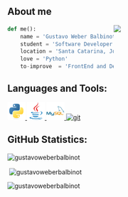 ## **About me**


<img align="right" width="265" src="https://i.pinimg.com/originals/9c/c5/3d/9cc53d773b11df8bf93737eef1b0757b.gif" />

```Python
def me():
    name = 'Gustavo Weber Balbinot'
    student = 'Software Developer'
    location = 'Santa Catarina, Joinville, Brazil'
    love = 'Python'
    to-improve  = 'FrontEnd and Desing'
```

## **Languages and Tools:**

<p align="left"> <a href="https://www.python.org" target="_blank" rel="noreferrer"> <img src="https://raw.githubusercontent.com/devicons/devicon/master/icons/python/python-original.svg" alt="python" width="40" height="40"/> </a> <a href="https://www.java.com" target="_blank" rel="noreferrer"> <img src="https://raw.githubusercontent.com/devicons/devicon/master/icons/java/java-original.svg" alt="java" width="40" height="40"/> </a> <a href="https://www.mysql.com/" target="_blank" rel="noreferrer"> <img src="https://raw.githubusercontent.com/devicons/devicon/master/icons/mysql/mysql-original-wordmark.svg" alt="mysql" width="40" height="40"/> </a> <a href="https://git-scm.com/" target="_blank" rel="noreferrer"> <img src="https://www.vectorlogo.zone/logos/git-scm/git-scm-icon.svg" alt="git" width="40" height="40"/> </a> </p>

## **GitHub Statistics:**

<p>
    <img align="center" src="https://github-readme-stats.vercel.app/api/top-langs?username=gustavoweberbalbinot&show_icons=true&locale=en&layout=compact" alt="gustavoweberbalbinot" />
</p>
<p> 
    &nbsp;<img align="center" src="https://github-readme-stats.vercel.app/api?username=gustavoweberbalbinot&show_icons=true&locale=en" alt="gustavoweberbalbinot" />
</p>
<p align="left">
    <img src="https://komarev.com/ghpvc/?username=gustavoweberbalbinot&label=Profile%20views&color=9100B7&style=flat" alt="gustavoweberbalbinot" /> 
</p>
